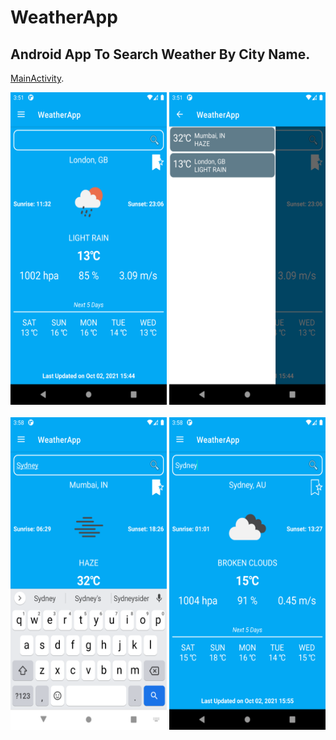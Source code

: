 # WeatherApp
## Android App To Search Weather By City Name.

[MainActivity](https://pages.github.com/).

<div id="images">
    <img src="/screenshots/London_Weather.png" width="250" height="500">
    <img src="/screenshots/Favourite_Cities.png" width="250" height="500">
</div>
<br>

<div id="images">
    <img src="/screenshots/Search_City.png" width="250" height="500">   <img src="/screenshots/Search_City_1.png" width="250" height="500">
</div>
